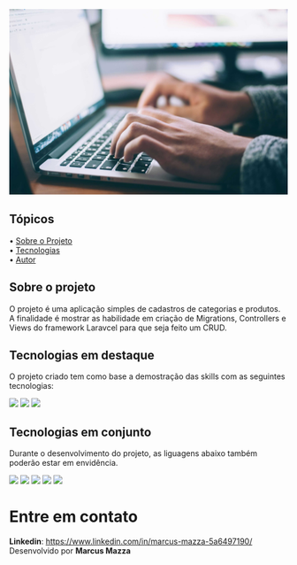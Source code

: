<div align="center">
  <img src="imagens/cadastro-categorias.jpg">
</div>

## Tópicos

<div>
 • <a href="#-sobre-o-projeto">Sobre o Projeto</a> </br>
 • <a href="#-tecnologias">Tecnologias</a> </br>
 • <a href="#-autor">Autor</a> </br>
</div>

## Sobre o projeto
O projeto é uma aplicação simples de cadastros de categorias e produtos. A finalidade é mostrar as habilidade em criação de Migrations, Controllers e Views do framework Laravcel para que seja feito um CRUD.

## Tecnologias em destaque
O projeto criado tem como base a demostração das skills com as seguintes tecnologias:
<div>
  <!-- PHP puro -->
  <img src="https://img.shields.io/badge/PHP-777BB4?style=for-the-badge&logo=php&logoColor=white">
  <!-- PHP - Laravel -->
  <img src="https://img.shields.io/badge/Laravel-FF2D20?style=for-the-badge&logo=laravel&logoColor=white">
  <!-- mySQL -->
  <img src="https://img.shields.io/badge/MySQL-005C84?style=for-the-badge&logo=mysql&logoColor=white">
</div>


## Tecnologias em conjunto
Durante o desenvolvimento do projeto, as liguagens abaixo também poderão estar em envidência.
<div>
  <!-- HTML 5 -->
  <img src="https://img.shields.io/badge/HTML5-E34F26?style=for-the-badge&logo=html5&logoColor=white">
  <!-- CSS3 -->
  <img src="https://img.shields.io/badge/CSS3-1572B6?style=for-the-badge&logo=css3&logoColor=white">
  <!-- Bootstrap -->
  <img src="https://img.shields.io/badge/Bootstrap-563D7C?style=for-the-badge&logo=bootstrap&logoColor=white">  
  <!-- javascript puro -->
  <img src="https://img.shields.io/badge/JavaScript-F7DF1E?style=for-the-badge&logo=javascript&logoColor=black">
  <!-- javascript - jQUery -->
  <img src="https://img.shields.io/badge/jQuery-0769AD?style=for-the-badge&logo=jquery&logoColor=white">
</div>

# Entre em contato

**Linkedin**: https://www.linkedin.com/in/marcus-mazza-5a6497190/
Desenvolvido por **Marcus Mazza**
